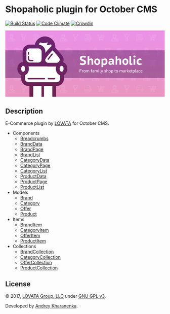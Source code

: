 # Shopaholic plugin for October CMS

[![Build Status](https://travis-ci.org/lovata/oc-shopaholic-plugin.svg?branch=master)](https://travis-ci.org/lovata/oc-shopaholic-plugin) [![Code Climate](https://codeclimate.com/github/lovata/oc-shopaholic-plugin/badges/gpa.svg)](https://codeclimate.com/github/lovata/oc-shopaholic-plugin) [![Crowdin](https://d322cqt584bo4o.cloudfront.net/shopaholic-plugin-for-october/localized.svg)](https://crowdin.com/project/shopaholic-plugin-for-october)

![Shopaholic Banner](assets/images/shopaholic-banner.png)

## Description

E-Commerce plugin by [LOVATA](https://lovata.com) for October CMS.

* Components
  * [Breadcrumbs](https://github.com/lovata/oc-shopaholic-plugin/wiki/Breadcrumbs)
  * [BrandData](https://github.com/lovata/oc-shopaholic-plugin/wiki/BrandData)
  * [BrandPage](https://github.com/lovata/oc-shopaholic-plugin/wiki/BrandPage)
  * [BrandList](https://github.com/lovata/oc-shopaholic-plugin/wiki/BrandList)
  * [CategoryData](https://github.com/lovata/oc-shopaholic-plugin/wiki/CategoryData)
  * [CategoryPage](https://github.com/lovata/oc-shopaholic-plugin/wiki/CategoryPage)
  * [CategoryList](https://github.com/lovata/oc-shopaholic-plugin/wiki/CategoryList)
  * [ProductData](https://github.com/lovata/oc-shopaholic-plugin/wiki/ProductData)
  * [ProductPage](https://github.com/lovata/oc-shopaholic-plugin/wiki/ProductPage)
  * [ProductList](https://github.com/lovata/oc-shopaholic-plugin/wiki/ProductList)
* Models
  * [Brand](https://github.com/lovata/oc-shopaholic-plugin/wiki/BrandModel)
  * [Category](https://github.com/lovata/oc-shopaholic-plugin/wiki/CategoryModel)
  * [Offer](https://github.com/lovata/oc-shopaholic-plugin/wiki/OfferModel)
  * [Product](https://github.com/lovata/oc-shopaholic-plugin/wiki/ProductModel)
* Items
  * [BrandItem](https://github.com/lovata/oc-shopaholic-plugin/wiki/BrandItem)
  * [CategoryItem](https://github.com/lovata/oc-shopaholic-plugin/wiki/CategoryItem)
  * [OfferItem](https://github.com/lovata/oc-shopaholic-plugin/wiki/OfferItem)
  * [ProductItem](https://github.com/lovata/oc-shopaholic-plugin/wiki/ProductItem)
* Collections
  * [BrandCollection](https://github.com/lovata/oc-shopaholic-plugin/wiki/BrandCollection)
  * [CategoryCollection](https://github.com/lovata/oc-shopaholic-plugin/wiki/CategoryCollection)
  * [OfferCollection](https://github.com/lovata/oc-shopaholic-plugin/wiki/OfferCollection)
  * [ProductCollection](https://github.com/lovata/oc-shopaholic-plugin/wiki/ProductCollection)

## License

© 2017, [LOVATA Group, LLC](https://lovata.com) under [GNU GPL v3](https://opensource.org/licenses/GPL-3.0).

Developed by [Andrey Kharanenka](https://github.com/kharanenka).

